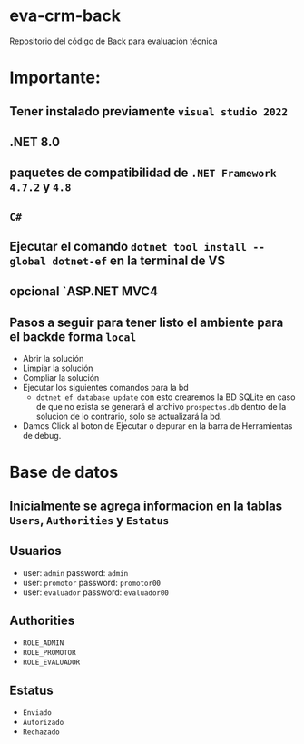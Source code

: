 # eva-crm-back
Repositorio del código de Back para evaluación técnica

# Importante: 
## Tener instalado previamente `visual studio 2022` 
## .NET 8.0
## paquetes de compatibilidad de `.NET Framework 4.7.2` y `4.8`
## `C#`
## Ejecutar el comando `dotnet tool install --global dotnet-ef` en la terminal de VS
## opcional `ASP.NET MVC4

## Pasos a seguir para tener listo el ambiente para el backde forma `local`
- Abrir la solución
- Limpiar la solución
- Compliar la solución
- Ejecutar los siguientes comandos para la bd
	- `dotnet ef database update` con esto crearemos la BD SQLite en caso de que no exista se generará el archivo `prospectos.db` dentro de la solucion
	de lo contrario, solo se actualizará la bd. 
- Damos Click al boton de Ejecutar o depurar en la barra de Herramientas de debug.

# Base de datos
## Inicialmente se agrega informacion en la tablas `Users`, `Authorities` y `Estatus`

## Usuarios
- user: `admin`       password: `admin` 
- user: `promotor`   password: `promotor00`
- user: `evaluador`   password: `evaluador00`

## Authorities
- `ROLE_ADMIN`
- `ROLE_PROMOTOR`
- `ROLE_EVALUADOR`

## Estatus
- `Enviado`
- `Autorizado`
- `Rechazado`
